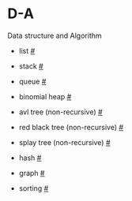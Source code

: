 # D-A
Data structure and Algorithm 

- list [#](list/LIST.MD)

- stack [#](stack/STACK.MD)

- queue [#](queue/QUEUE.MD)

- binomial heap [#](heap/binomial/BINOMIAL.MD)

- avl tree (non-recursive) [#](tree/avl/AVL.MD)

- red black tree (non-recursive) [#](tree/rb/RB.MD)

- splay tree (non-recursive) [#](tree/splay/SPLAY.MD)

- hash [#](hash/HASH.MD)

- graph [#](graph/GRAPH.MD)

- sorting [#](sort/SORT.MD)
